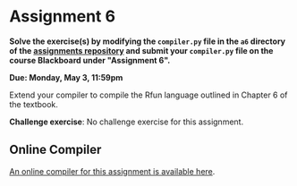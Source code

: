 # Assignment 6

**Solve the exercise(s) by modifying the `compiler.py` file in the `a6`
directory of the [assignments
repository](https://github.com/jnear/cs202-assignments) and submit
your `compiler.py` file on the course Blackboard under "Assignment
6".**

**Due: Monday, May 3, 11:59pm**

Extend your compiler to compile the Rfun language outlined in Chapter
6 of the textbook.

**Challenge exercise**: No challenge exercise for this assignment.

## Online Compiler

[An online compiler for this assignment is available
here](http://jnear.w3.uvm.edu/cs202/compiler-a6.php).
